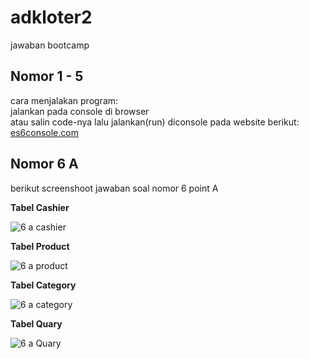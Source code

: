 # adkloter2
jawaban bootcamp

<h2>Nomor 1 - 5</h2>
cara menjalakan program:</br>
jalankan pada console di browser</br>
atau salin code-nya lalu jalankan(run) diconsole pada website berikut: <a href="https://es6console.com/" >es6console.com</a></br>

<h2>Nomor 6 A</h2>
berikut screenshoot jawaban soal nomor 6 point A</br>

<strong>Tabel Cashier</strong>

<img src="https://user-images.githubusercontent.com/59494126/71765625-d1e79080-2f29-11ea-8f8c-e2abde674b17.png" alt="6 a cashier" style="max-width:100%;"></br>

<strong>Tabel Product</strong>

<img src="https://user-images.githubusercontent.com/59494126/71765629-d2802700-2f29-11ea-8e5d-1ef77481c85f.png" alt="6 a product" style="max-width:100%;">

<strong>Tabel Category</strong>

<img src="https://user-images.githubusercontent.com/59494126/71765627-d1e79080-2f29-11ea-8c8b-90c24d8c965a.png" alt="6 a category" style="max-width:100%;">

<strong>Tabel Quary</strong>

<img src="https://user-images.githubusercontent.com/59494126/71765630-d318bd80-2f29-11ea-81e9-5e58a617d5e7.png" alt="6 a Quary" style="max-width:100%;">

